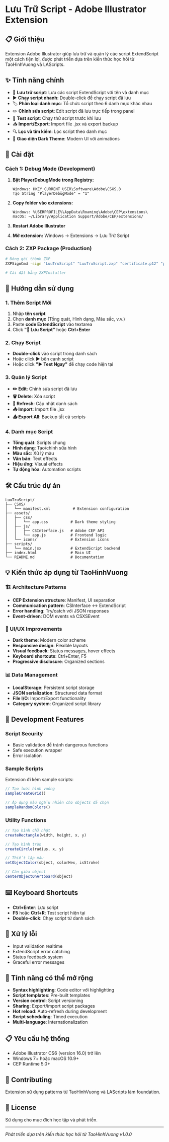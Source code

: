 # Lưu Trữ Script - Adobe Illustrator Extension

## 📋 Giới thiệu
Extension Adobe Illustrator giúp lưu trữ và quản lý các script ExtendScript một cách tiện lợi, được phát triển dựa trên kiến thức học hỏi từ TaoHinhVuong và LAScripts.

## ✨ Tính năng chính
- 📁 **Lưu trữ script**: Lưu các script ExtendScript với tên và danh mục
- ▶️ **Chạy script nhanh**: Double-click để chạy script đã lưu
- 🏷️ **Phân loại danh mục**: Tổ chức script theo 6 danh mục khác nhau
- ✏️ **Chỉnh sửa script**: Edit script đã lưu trực tiếp trong panel
- 🧪 **Test script**: Chạy thử script trước khi lưu
- 📥 **Import/Export**: Import file .jsx và export backup
- 🔍 **Lọc và tìm kiếm**: Lọc script theo danh mục
- 🎨 **Giao diện Dark Theme**: Modern UI với animations

## 🚀 Cài đặt

### Cách 1: Debug Mode (Development)
1. **Bật PlayerDebugMode trong Registry:**
   ```
   Windows: HKEY_CURRENT_USER\Software\Adobe\CSXS.8
   Tạo String "PlayerDebugMode" = "1"
   ```

2. **Copy folder vào extensions:**
   ```
   Windows: %USERPROFILE%\AppData\Roaming\Adobe\CEP\extensions\
   macOS: ~/Library/Application Support/Adobe/CEP/extensions/
   ```

3. **Restart Adobe Illustrator**

4. **Mở extension:** Windows → Extensions → Lưu Trữ Script

### Cách 2: ZXP Package (Production)
```bash
# Đóng gói thành ZXP
ZXPSignCmd -sign "LuuTruScript" "LuuTruScript.zxp" "certificate.p12" "password"

# Cài đặt bằng ZXPInstaller
```

## 📖 Hướng dẫn sử dụng

### 1. Thêm Script Mới
1. Nhập **tên script**
2. Chọn **danh mục** (Tổng quát, Hình dạng, Màu sắc, v.v.)
3. Paste **code ExtendScript** vào textarea
4. Click **"💾 Lưu Script"** hoặc **Ctrl+Enter**

### 2. Chạy Script
- **Double-click** vào script trong danh sách
- Hoặc click **▶️** bên cạnh script
- Hoặc click **"▶️ Test Ngay"** để chạy code hiện tại

### 3. Quản lý Script
- **✏️ Edit**: Chỉnh sửa script đã lưu
- **🗑️ Delete**: Xóa script
- **🔄 Refresh**: Cập nhật danh sách
- **📥 Import**: Import file .jsx
- **📤 Export All**: Backup tất cả scripts

### 4. Danh mục Script
- **Tổng quát**: Scripts chung
- **Hình dạng**: Tạo/chỉnh sửa hình
- **Màu sắc**: Xử lý màu
- **Văn bản**: Text effects
- **Hiệu ứng**: Visual effects
- **Tự động hóa**: Automation scripts

## 🛠️ Cấu trúc dự án
```
LuuTruScript/
├── CSXS/
│   └── manifest.xml          # Extension configuration
├── assets/
│   ├── css/
│   │   └── app.css          # Dark theme styling
│   ├── js/
│   │   ├── CSInterface.js   # Adobe CEP API
│   │   └── app.js           # Frontend logic
│   └── icons/               # Extension icons
├── scripts/
│   └── main.jsx             # ExtendScript backend
├── index.html               # Main UI
└── README.md                # Documentation
```

## 💡 Kiến thức áp dụng từ TaoHinhVuong

### 🏗️ Architecture Patterns
- **CEP Extension structure**: Manifest, UI separation
- **Communication pattern**: CSInterface ↔ ExtendScript
- **Error handling**: Try/catch với JSON responses
- **Event-driven**: DOM events và CSXSEvent

### 🎨 UI/UX Improvements
- **Dark theme**: Modern color scheme
- **Responsive design**: Flexible layouts
- **Visual feedback**: Status messages, hover effects
- **Keyboard shortcuts**: Ctrl+Enter, F5
- **Progressive disclosure**: Organized sections

### 📊 Data Management
- **LocalStorage**: Persistent script storage
- **JSON serialization**: Structured data format
- **File I/O**: Import/Export functionality
- **Category system**: Organized script library

## 🔧 Development Features

### Script Security
- Basic validation để tránh dangerous functions
- Safe execution wrapper
- Error isolation

### Sample Scripts
Extension đi kèm sample scripts:
```javascript
// Tạo lưới hình vuông
sampleCreateGrid()

// Áp dụng màu ngẫu nhiên cho objects đã chọn
sampleRandomColors()
```

### Utility Functions
```javascript
// Tạo hình chữ nhật
createRectangle(width, height, x, y)

// Tạo hình tròn
createCircle(radius, x, y)

// Thiết lập màu
setObjectColor(object, colorHex, isStroke)

// Căn giữa object
centerObjectOnArtboard(object)
```

## ⌨️ Keyboard Shortcuts
- **Ctrl+Enter**: Lưu script
- **F5** hoặc **Ctrl+R**: Test script hiện tại
- **Double-click**: Chạy script từ danh sách

## 🚨 Xử lý lỗi
- Input validation realtime
- ExtendScript error catching
- Status feedback system
- Graceful error messages

## 🔮 Tính năng có thể mở rộng
- **Syntax highlighting**: Code editor với highlighting
- **Script templates**: Pre-built templates
- **Version control**: Script versioning
- **Sharing**: Export/import script packages
- **Hot reload**: Auto-refresh during development
- **Script scheduling**: Timed execution
- **Multi-language**: Internationalization

## 📋 Yêu cầu hệ thống
- Adobe Illustrator CS6 (version 16.0) trở lên
- Windows 7+ hoặc macOS 10.9+
- CEP Runtime 5.0+

## 🤝 Contributing
Extension sử dụng patterns từ TaoHinhVuong và LAScripts làm foundation.

## 📄 License
Sử dụng cho mục đích học tập và phát triển.

---
*Phát triển dựa trên kiến thức học hỏi từ TaoHinhVuong v1.0.0*
